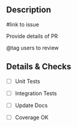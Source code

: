 ## Description
#link to issue

Provide details of PR

@tag users to review

## Details & Checks

- [ ] Unit Tests
- [ ] Integration Tests
- [ ] Update Docs
- [ ] Coverage OK


